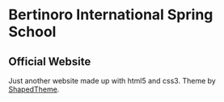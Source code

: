 # Bertinoro International Spring School
## Official Website

Just another website made up with html5 and css3. Theme by [ShapedTheme](https://shapedtheme.com).
